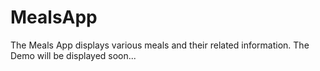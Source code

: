 # MealsApp
The Meals App displays various meals and their related information.
The Demo will be displayed soon...
